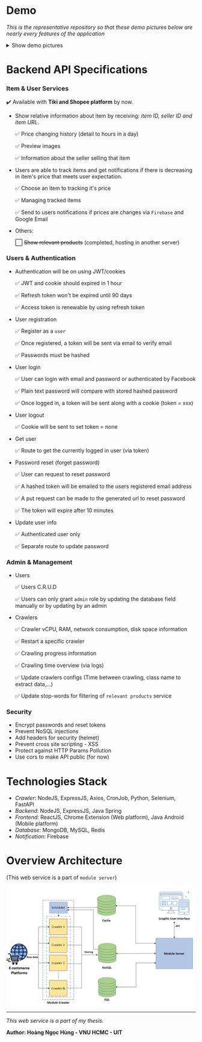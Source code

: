 <!-- # Web service distributing crawled data from crawlers. -->
<!-- :white_check_mark: -->

# Demo

*This is the representative repository so that these demo pictures below are nearly every features of the application*
<details>
  <summary>Show demo pictures</summary>

- Extension:
![Extension demo](./public/demo/extension.png)
<br>

- User's tracked items management web view:
![Configs management demo](./public/demo/tracked-items.png)
<br>

- Admin dashboard:
![Dashboard demo](./public/demo/dashboard.png)
<br>

- Admin crawler management:
![Crawlers management demo](./public/demo/crawler.png)
<br>

- Admin user management:
![User management demo](./public/demo/user.png)
<br>

- Admin stop words management:
![Stop words management demo](./public/demo/stopword.png)
<br>

- Admin configs management:
![Configs management demo](./public/demo/config.png)

</details>

# Backend API Specifications

### Item & User Services
<!-- - Data for chart showing price of item at the different time. -->
  :heavy_check_mark: Available with **Tiki and Shopee platform** by now.

- Show relative information about item by receiving: *item ID, seller ID and item URL*.

  :white_check_mark: Price changing history (detail to hours in a day)

  :white_check_mark: Preview images

  :white_check_mark: Information about the seller selling that item

- Users are able to track items and get notifications if there is decreasing in item's price that meets user expectation.

  :white_check_mark: Choose an item to tracking it's price

  :white_check_mark: Managing tracked items

  :white_check_mark: Send to users notifications if prices are changes via `Firebase` and Google Email 

- Others:

  :white_large_square: ~~Show relevant products~~ (completed, hosting in another server)



### Users & Authentication
- Authentication will be on using JWT/cookies
  
  :white_check_mark: JWT and cookie should expired in 1 hour
  
  :white_check_mark: Refresh token won't be expired until 90 days 

  :white_check_mark: Access token is renewable by using refresh token
- User registration

  :white_check_mark: Register as a `user`

  :white_check_mark: Once registered, a token will be sent via email to verify email

  :white_check_mark: Passwords must be hashed
- User login

  :white_check_mark: User can login with email and password or authenticated by Facebook

  :white_check_mark: Plain text password will compare with stored hashed password

  :white_check_mark: Once logged in, a token will be sent along with a cookie (token = xxx)
- User logout

  :white_check_mark: Cookie will be sent to set token = none
- Get user

  :white_check_mark: Route to get the currently logged in user (via token)
- Password reset (forget password)

  :white_check_mark: User can request to reset password

  :white_check_mark: A hashed token will be emailed to the users registered email address

  :white_check_mark: A put request can be made to the generated url to reset password

  :white_check_mark: The token will expire after 10 minutes
- Update user info

  :white_check_mark: Authenticated user only

  :white_check_mark: Separate route to update password

### Admin & Management
- Users

  :white_check_mark: Users C.R.U.D

  :white_check_mark: Users can only grant `admin` role by updating the database field manually or by updating by an admin

- Crawlers

  :white_check_mark: Crawler vCPU, RAM, network consumption, disk space information

  :white_check_mark: Restart a specific crawler

  :white_check_mark: Crawling progress information

  :white_check_mark: Crawling time overview (via logs)

  :white_check_mark: Update crawlers configs (Time between crawling, class name to extract data,...) 

  :white_check_mark: Update stop-words for filtering of `relevant products` service



### Security
- Encrypt passwords and reset tokens
- Prevent NoSQL injections
- Add headers for security (helmet)
- Prevent cross site scripting - XSS
- Protect against HTTP Params Pollution
- Use cors to make API public (for now)

# Technologies Stack
- *Crawler*: NodeJS, ExpressJS, Axios, CronJob, Python, Selenium, FastAPI
- *Backend*: NodeJS, ExpressJS, Java Spring
- *Frontend*: ReactJS, Chrome Extension (Web platform), Java Android (Mobile platform)
- *Database*: MongoDB, MySQL, Redis
- *Notification*: Firebase

# Overview Architecture
(This web service is a part of `module server`)

![Overview Architecture](./public/demo/overview-architecture.png)

***
*This web service is a part of my thesis.*

**Author: Hoàng Ngọc Hùng - VNU HCMC - UIT**

